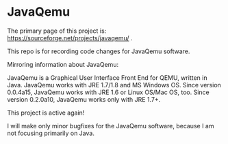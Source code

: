 # JavaQemu

The primary page of this project is:
https://sourceforge.net/projects/javaqemu/
.

This repo is for recording code changes for JavaQemu software.

Mirroring information about JavaQemu:

JavaQemu is a Graphical User Interface Front End for QEMU, written in Java.
JavaQemu works with JRE 1.7/1.8 and MS Windows OS.
Since version 0.0.4a15, JavaQemu works with JRE 1.6 or Linux OS/Mac OS, too.
Since version 0.2.0a10, JavaQemu works only with JRE 1.7+.

This project is active again!

I will make only minor bugfixes for the JavaQemu software, because I am not focusing primarily on Java.

